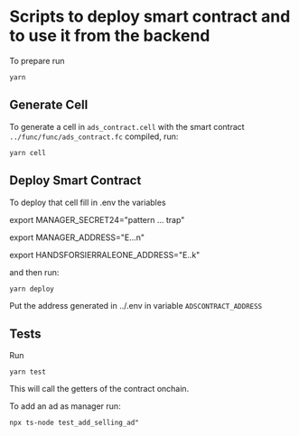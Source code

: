 # Scripts to deploy smart contract and to use it from the backend

To prepare run
```
yarn
```

## Generate Cell

To generate a cell in `ads_contract.cell` with the smart contract
`../func/func/ads_contract.fc` compiled,  run:
```
yarn cell
```

## Deploy Smart Contract

To deploy that cell fill in .env the variables

export MANAGER_SECRET24="pattern ... trap"

export MANAGER_ADDRESS="E...n"

export HANDSFORSIERRALEONE_ADDRESS="E..k"

and then run:
```
yarn deploy
```

Put the address generated in ../.env in variable `ADSCONTRACT_ADDRESS`



## Tests

Run
```
yarn test
```
This will call the getters of the contract onchain.

To add an ad as manager run:
```
npx ts-node test_add_selling_ad"
```
